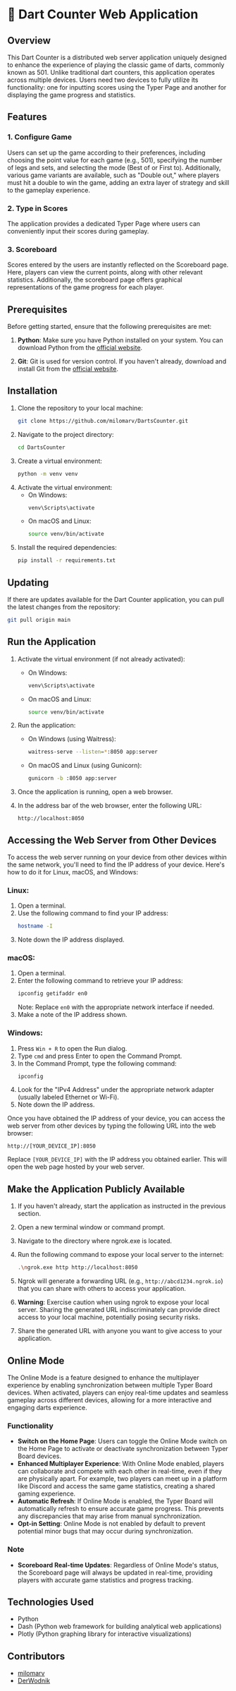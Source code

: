 # 🎯 Dart Counter Web Application

## Overview

This Dart Counter is a distributed web server application uniquely designed to enhance the experience of playing
the classic game of darts, commonly known as 501. Unlike traditional dart counters, this application operates across
multiple devices. Users need two devices to fully utilize its functionality: one for inputting scores using the Typer
Page and another for displaying the game progress and statistics.

## Features

### 1. Configure Game

Users can set up the game according to their preferences, including choosing the point value for each game (e.g., 501),
specifying the number of legs and sets, and selecting the mode (Best of or First to). Additionally, various game
variants are available, such as "Double out," where players must hit a double to win the game, adding an extra layer of
strategy and skill to the gameplay experience.

### 2. Type in Scores

The application provides a dedicated Typer Page where users can conveniently input their scores during gameplay.

### 3. Scoreboard

Scores entered by the users are instantly reflected on the Scoreboard page. Here, players can view the current points,
along with other relevant statistics. Additionally, the scoreboard page offers graphical representations of the game
progress for each player.

## Prerequisites

Before getting started, ensure that the following prerequisites are met:

1. **Python**: Make sure you have Python installed on your system. You can download Python from
   the [official website](https://www.python.org/downloads/).

2. **Git**: Git is used for version control. If you haven't already, download and install Git from
   the [official website](https://git-scm.com/downloads).

## Installation

1. Clone the repository to your local machine:
    ```bash
    git clone https://github.com/milomarv/DartsCounter.git
    ```
2. Navigate to the project directory:
    ```bash
    cd DartsCounter
    ```
3. Create a virtual environment:
    ```bash
    python -m venv venv
    ```
4. Activate the virtual environment:
    - On Windows:
        ```bash
        venv\Scripts\activate
        ```
    - On macOS and Linux:
        ```bash
        source venv/bin/activate
        ```
5. Install the required dependencies:
    ```bash
    pip install -r requirements.txt
    ```

## Updating

If there are updates available for the Dart Counter application, you can pull the latest changes from the repository:

```bash
git pull origin main
```

## Run the Application

1. Activate the virtual environment (if not already activated):
    - On Windows:
        ```bash
        venv\Scripts\activate
        ```
    - On macOS and Linux:
        ```bash
        source venv/bin/activate
        ```

2. Run the application:
    - On Windows (using Waitress):
        ```bash
        waitress-serve --listen=*:8050 app:server
        ```
    - On macOS and Linux (using Gunicorn):
        ```bash
        gunicorn -b :8050 app:server
        ```

3. Once the application is running, open a web browser.

4. In the address bar of the web browser, enter the following URL:
    ```
    http://localhost:8050
    ```

## Accessing the Web Server from Other Devices

To access the web server running on your device from other devices within the same network, you'll need to find the IP
address of your device. Here's how to do it for Linux, macOS, and Windows:

### Linux:

1. Open a terminal.
2. Use the following command to find your IP address:
    ```bash
    hostname -I
    ```
3. Note down the IP address displayed.

### macOS:

1. Open a terminal.
2. Enter the following command to retrieve your IP address:
    ```bash
    ipconfig getifaddr en0
    ```
   Note: Replace `en0` with the appropriate network interface if needed.
3. Make a note of the IP address shown.

### Windows:

1. Press `Win + R` to open the Run dialog.
2. Type `cmd` and press Enter to open the Command Prompt.
3. In the Command Prompt, type the following command:
    ```cmd
    ipconfig
    ```
4. Look for the "IPv4 Address" under the appropriate network adapter (usually labeled Ethernet or Wi-Fi).
5. Note down the IP address.

Once you have obtained the IP address of your device, you can access the web server from other devices by typing the
following URL into the web browser:

```
http://[YOUR_DEVICE_IP]:8050
```

Replace `[YOUR_DEVICE_IP]` with the IP address you obtained earlier. This will open the web page hosted by your web
server.

## Make the Application Publicly Available

1. If you haven't already, start the application as instructed in the previous section.

2. Open a new terminal window or command prompt.

3. Navigate to the directory where ngrok.exe is located.

4. Run the following command to expose your local server to the internet:
    ```bash
    .\ngrok.exe http http://localhost:8050  
    ```

5. Ngrok will generate a forwarding URL (e.g., `http://abcd1234.ngrok.io`) that you can share with others to access your
   application.

6. **Warning**: Exercise caution when using ngrok to expose your local server. Sharing the generated URL
   indiscriminately can provide direct access to your local machine, potentially posing security risks.

7. Share the generated URL with anyone you want to give access to your application.

## Online Mode

The Online Mode is a feature designed to enhance the multiplayer experience by enabling synchronization between multiple
Typer Board devices. When activated, players can enjoy real-time updates and seamless gameplay across different devices,
allowing for a more interactive and engaging darts experience.

### Functionality

- **Switch on the Home Page**: Users can toggle the Online Mode switch on the Home Page to activate or deactivate
  synchronization between Typer Board devices.
- **Enhanced Multiplayer Experience**: With Online Mode enabled, players can collaborate and compete with each other in
  real-time, even if they are physically apart. For example, two players can meet up in a platform like Discord and
  access the same game statistics, creating a shared gaming experience.
- **Automatic Refresh**: If Online Mode is enabled, the Typer Board will automatically refresh to ensure accurate game
  progress. This prevents any discrepancies that may arise from manual synchronization.
- **Opt-in Setting**: Online Mode is not enabled by default to prevent potential minor bugs that may occur during
  synchronization.

### Note

- **Scoreboard Real-time Updates**: Regardless of Online Mode's status, the Scoreboard page will always be updated in
  real-time, providing players with accurate game statistics and progress tracking.

## Technologies Used

- Python
- Dash (Python web framework for building analytical web applications)
- Plotly (Python graphing library for interactive visualizations)

## Contributors

- [milomarv](https://github.com/milomarv)
- [DerWodnik](https://github.com/DerWodnik)
